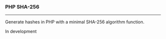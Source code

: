 ### PHP SHA-256
___

Generate hashes in PHP with a minimal SHA-256 algorithm function.

In development
